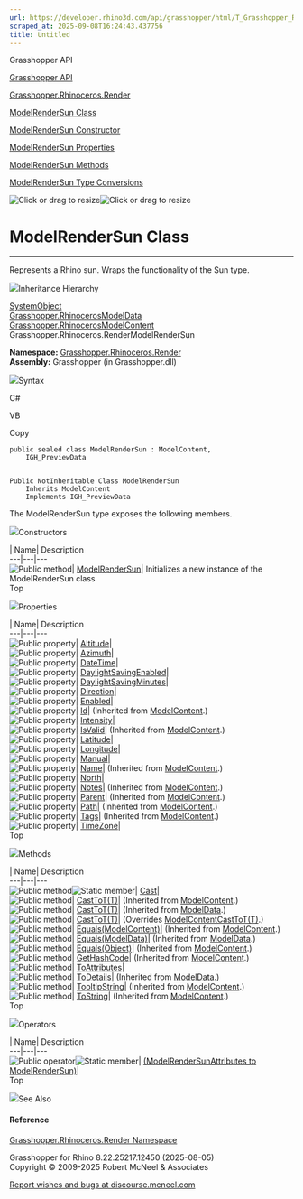 ```yaml
---
url: https://developer.rhino3d.com/api/grasshopper/html/T_Grasshopper_Rhinoceros_Render_ModelRenderSun.htm
scraped_at: 2025-09-08T16:24:43.437756
title: Untitled
---
```


Grasshopper API

[Grasshopper API](../html/723c01da-9986-4db2-8f53-6f3a7494df75.htm
"Grasshopper API")

[Grasshopper.Rhinoceros.Render](../html/N_Grasshopper_Rhinoceros_Render.htm
"Grasshopper.Rhinoceros.Render")

[ModelRenderSun
Class](../html/T_Grasshopper_Rhinoceros_Render_ModelRenderSun.htm
"ModelRenderSun Class")

[ModelRenderSun Constructor
](../html/M_Grasshopper_Rhinoceros_Render_ModelRenderSun__ctor.htm
"ModelRenderSun Constructor ")

[ModelRenderSun
Properties](../html/Properties_T_Grasshopper_Rhinoceros_Render_ModelRenderSun.htm
"ModelRenderSun Properties")

[ModelRenderSun
Methods](../html/Methods_T_Grasshopper_Rhinoceros_Render_ModelRenderSun.htm
"ModelRenderSun Methods")

[ModelRenderSun Type
Conversions](../html/Operators_T_Grasshopper_Rhinoceros_Render_ModelRenderSun.htm
"ModelRenderSun Type Conversions")

![Click or drag to resize](../icons/TocOpen.gif)![Click or drag to
resize](../icons/TocClose.gif)

# ModelRenderSun Class  
  
---  
  
Represents a Rhino sun. Wraps the functionality of the Sun type.

![](../icons/SectionExpanded.png)Inheritance Hierarchy

[SystemObject](https://docs.microsoft.com/dotnet/api/system.object)  
[Grasshopper.RhinocerosModelData](T_Grasshopper_Rhinoceros_ModelData.htm)  
[Grasshopper.RhinocerosModelContent](T_Grasshopper_Rhinoceros_ModelContent.htm)  
Grasshopper.Rhinoceros.RenderModelRenderSun  

**Namespace:**
[Grasshopper.Rhinoceros.Render](N_Grasshopper_Rhinoceros_Render.htm)  
**Assembly:** Grasshopper (in Grasshopper.dll)

![](../icons/SectionExpanded.png)Syntax

C#

VB

Copy

    
    
    public sealed class ModelRenderSun : ModelContent, 
    	IGH_PreviewData
    
    
    Public NotInheritable Class ModelRenderSun
    	Inherits ModelContent
    	Implements IGH_PreviewData

The ModelRenderSun type exposes the following members.

![](../icons/SectionExpanded.png)Constructors

| Name| Description  
---|---|---  
![Public method](../icons/pubmethod.gif)|
[ModelRenderSun](M_Grasshopper_Rhinoceros_Render_ModelRenderSun__ctor.htm)|
Initializes a new instance of the ModelRenderSun class  
Top

![](../icons/SectionExpanded.png)Properties

| Name| Description  
---|---|---  
![Public property](../icons/pubproperty.gif)|
[Altitude](P_Grasshopper_Rhinoceros_Render_ModelRenderSun_Altitude.htm)|  
![Public property](../icons/pubproperty.gif)|
[Azimuth](P_Grasshopper_Rhinoceros_Render_ModelRenderSun_Azimuth.htm)|  
![Public property](../icons/pubproperty.gif)|
[DateTime](P_Grasshopper_Rhinoceros_Render_ModelRenderSun_DateTime.htm)|  
![Public property](../icons/pubproperty.gif)|
[DaylightSavingEnabled](P_Grasshopper_Rhinoceros_Render_ModelRenderSun_DaylightSavingEnabled.htm)|  
![Public property](../icons/pubproperty.gif)|
[DaylightSavingMinutes](P_Grasshopper_Rhinoceros_Render_ModelRenderSun_DaylightSavingMinutes.htm)|  
![Public property](../icons/pubproperty.gif)|
[Direction](P_Grasshopper_Rhinoceros_Render_ModelRenderSun_Direction.htm)|  
![Public property](../icons/pubproperty.gif)|
[Enabled](P_Grasshopper_Rhinoceros_Render_ModelRenderSun_Enabled.htm)|  
![Public property](../icons/pubproperty.gif)|
[Id](P_Grasshopper_Rhinoceros_ModelContent_Id.htm)|  (Inherited from
[ModelContent](T_Grasshopper_Rhinoceros_ModelContent.htm).)  
![Public property](../icons/pubproperty.gif)|
[Intensity](P_Grasshopper_Rhinoceros_Render_ModelRenderSun_Intensity.htm)|  
![Public property](../icons/pubproperty.gif)|
[IsValid](P_Grasshopper_Rhinoceros_ModelContent_IsValid.htm)|  (Inherited from
[ModelContent](T_Grasshopper_Rhinoceros_ModelContent.htm).)  
![Public property](../icons/pubproperty.gif)|
[Latitude](P_Grasshopper_Rhinoceros_Render_ModelRenderSun_Latitude.htm)|  
![Public property](../icons/pubproperty.gif)|
[Longitude](P_Grasshopper_Rhinoceros_Render_ModelRenderSun_Longitude.htm)|  
![Public property](../icons/pubproperty.gif)|
[Manual](P_Grasshopper_Rhinoceros_Render_ModelRenderSun_Manual.htm)|  
![Public property](../icons/pubproperty.gif)|
[Name](P_Grasshopper_Rhinoceros_ModelContent_Name.htm)|  (Inherited from
[ModelContent](T_Grasshopper_Rhinoceros_ModelContent.htm).)  
![Public property](../icons/pubproperty.gif)|
[North](P_Grasshopper_Rhinoceros_Render_ModelRenderSun_North.htm)|  
![Public property](../icons/pubproperty.gif)|
[Notes](P_Grasshopper_Rhinoceros_ModelContent_Notes.htm)|  (Inherited from
[ModelContent](T_Grasshopper_Rhinoceros_ModelContent.htm).)  
![Public property](../icons/pubproperty.gif)|
[Parent](P_Grasshopper_Rhinoceros_ModelContent_Parent.htm)|  (Inherited from
[ModelContent](T_Grasshopper_Rhinoceros_ModelContent.htm).)  
![Public property](../icons/pubproperty.gif)|
[Path](P_Grasshopper_Rhinoceros_ModelContent_Path.htm)|  (Inherited from
[ModelContent](T_Grasshopper_Rhinoceros_ModelContent.htm).)  
![Public property](../icons/pubproperty.gif)|
[Tags](P_Grasshopper_Rhinoceros_ModelContent_Tags.htm)|  (Inherited from
[ModelContent](T_Grasshopper_Rhinoceros_ModelContent.htm).)  
![Public property](../icons/pubproperty.gif)|
[TimeZone](P_Grasshopper_Rhinoceros_Render_ModelRenderSun_TimeZone.htm)|  
Top

![](../icons/SectionExpanded.png)Methods

| Name| Description  
---|---|---  
![Public method](../icons/pubmethod.gif)![Static member](../icons/static.gif)|
[Cast](M_Grasshopper_Rhinoceros_Render_ModelRenderSun_Cast.htm)|  
![Public method](../icons/pubmethod.gif)|
[CastToT(T)](M_Grasshopper_Rhinoceros_ModelContent_CastTo__1.htm)|  (Inherited
from [ModelContent](T_Grasshopper_Rhinoceros_ModelContent.htm).)  
![Public method](../icons/pubmethod.gif)|
[CastToT(T)](M_Grasshopper_Rhinoceros_ModelData_CastTo__1.htm)|  (Inherited
from [ModelData](T_Grasshopper_Rhinoceros_ModelData.htm).)  
![Public method](../icons/pubmethod.gif)|
[CastToT(T)](M_Grasshopper_Rhinoceros_Render_ModelRenderSun_CastTo__1.htm)|
(Overrides
[ModelContentCastToT(T)](M_Grasshopper_Rhinoceros_ModelContent_CastTo__1.htm).)  
![Public method](../icons/pubmethod.gif)|
[Equals(ModelContent)](M_Grasshopper_Rhinoceros_ModelContent_Equals.htm)|
(Inherited from [ModelContent](T_Grasshopper_Rhinoceros_ModelContent.htm).)  
![Public method](../icons/pubmethod.gif)|
[Equals(ModelData)](M_Grasshopper_Rhinoceros_ModelData_Equals.htm)|
(Inherited from [ModelData](T_Grasshopper_Rhinoceros_ModelData.htm).)  
![Public method](../icons/pubmethod.gif)|
[Equals(Object)](M_Grasshopper_Rhinoceros_ModelContent_Equals_1.htm)|
(Inherited from [ModelContent](T_Grasshopper_Rhinoceros_ModelContent.htm).)  
![Public method](../icons/pubmethod.gif)|
[GetHashCode](M_Grasshopper_Rhinoceros_ModelContent_GetHashCode.htm)|
(Inherited from [ModelContent](T_Grasshopper_Rhinoceros_ModelContent.htm).)  
![Public method](../icons/pubmethod.gif)|
[ToAttributes](M_Grasshopper_Rhinoceros_Render_ModelRenderSun_ToAttributes.htm)|  
![Public method](../icons/pubmethod.gif)|
[ToDetails](M_Grasshopper_Rhinoceros_ModelData_ToDetails.htm)|  (Inherited
from [ModelData](T_Grasshopper_Rhinoceros_ModelData.htm).)  
![Public method](../icons/pubmethod.gif)|
[TooltipString](M_Grasshopper_Rhinoceros_ModelContent_TooltipString.htm)|
(Inherited from [ModelContent](T_Grasshopper_Rhinoceros_ModelContent.htm).)  
![Public method](../icons/pubmethod.gif)|
[ToString](M_Grasshopper_Rhinoceros_ModelContent_ToString.htm)|  (Inherited
from [ModelContent](T_Grasshopper_Rhinoceros_ModelContent.htm).)  
Top

![](../icons/SectionExpanded.png)Operators

| Name| Description  
---|---|---  
![Public operator](../icons/puboperator.gif)![Static
member](../icons/static.gif)| [(ModelRenderSunAttributes to
ModelRenderSun)](M_Grasshopper_Rhinoceros_Render_ModelRenderSun_op_Implicit.htm)|  
Top

![](../icons/SectionExpanded.png)See Also

#### Reference

[Grasshopper.Rhinoceros.Render Namespace](N_Grasshopper_Rhinoceros_Render.htm)

Grasshopper for Rhino 8.22.25217.12450 (2025-08-05)  
Copyright © 2009-2025 Robert McNeel & Associates

[Report wishes and bugs at
discourse.mcneel.com](https://discourse.mcneel.com/c/grasshopper)

